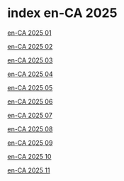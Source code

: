 # index en-CA 2025

<a href="./01">en-CA 2025 01</a>

<a href="./02">en-CA 2025 02</a>

<a href="./03">en-CA 2025 03</a>

<a href="./04">en-CA 2025 04</a>

<a href="./05">en-CA 2025 05</a>

<a href="./06">en-CA 2025 06</a>

<a href="./07">en-CA 2025 07</a>

<a href="./08">en-CA 2025 08</a>

<a href="./09">en-CA 2025 09</a>

<a href="./10">en-CA 2025 10</a>

<a href="./11">en-CA 2025 11</a>
